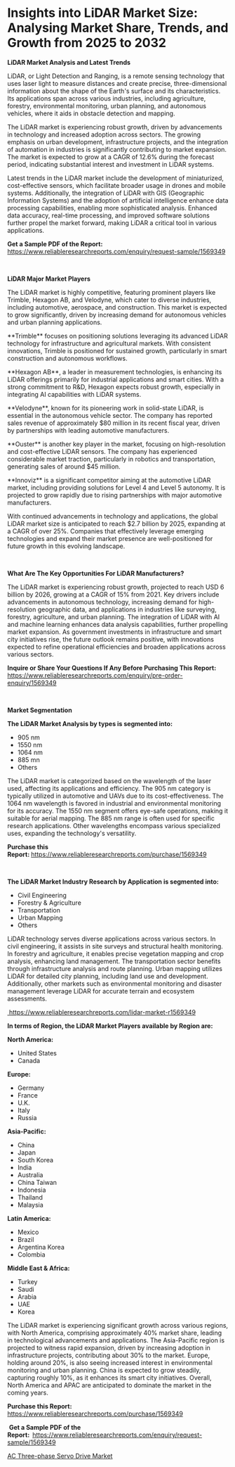 <p><h1>Insights into LiDAR Market Size: Analysing Market Share, Trends, and Growth from 2025 to 2032</h1></p><p><strong>LiDAR Market Analysis and Latest Trends</strong></p>
<p><p>LiDAR, or Light Detection and Ranging, is a remote sensing technology that uses laser light to measure distances and create precise, three-dimensional information about the shape of the Earth's surface and its characteristics. Its applications span across various industries, including agriculture, forestry, environmental monitoring, urban planning, and autonomous vehicles, where it aids in obstacle detection and mapping.</p><p>The LiDAR market is experiencing robust growth, driven by advancements in technology and increased adoption across sectors. The growing emphasis on urban development, infrastructure projects, and the integration of automation in industries is significantly contributing to market expansion. The market is expected to grow at a CAGR of 12.6% during the forecast period, indicating substantial interest and investment in LiDAR systems. </p><p>Latest trends in the LiDAR market include the development of miniaturized, cost-effective sensors, which facilitate broader usage in drones and mobile systems. Additionally, the integration of LiDAR with GIS (Geographic Information Systems) and the adoption of artificial intelligence enhance data processing capabilities, enabling more sophisticated analysis. Enhanced data accuracy, real-time processing, and improved software solutions further propel the market forward, making LiDAR a critical tool in various applications.</p></p>
<p><strong>Get a Sample PDF of the Report:&nbsp;</strong> <a href="https://www.reliableresearchreports.com/enquiry/request-sample/1569349?utm_campaign=2488&utm_medium=2&utm_source=Github&utm_content=ia&utm_term=28022025&utm_id=lidar">https://www.reliableresearchreports.com/enquiry/request-sample/1569349</a></p>
<p>&nbsp;</p>
<p><strong>LiDAR Major Market Players</strong></p>
<p><p>The LiDAR market is highly competitive, featuring prominent players like Trimble, Hexagon AB, and Velodyne, which cater to diverse industries, including automotive, aerospace, and construction. This market is expected to grow significantly, driven by increasing demand for autonomous vehicles and urban planning applications.</p><p>**Trimble** focuses on positioning solutions leveraging its advanced LiDAR technology for infrastructure and agricultural markets. With consistent innovations, Trimble is positioned for sustained growth, particularly in smart construction and autonomous workflows.</p><p>**Hexagon AB**, a leader in measurement technologies, is enhancing its LiDAR offerings primarily for industrial applications and smart cities. With a strong commitment to R&D, Hexagon expects robust growth, especially in integrating AI capabilities with LiDAR systems.</p><p>**Velodyne**, known for its pioneering work in solid-state LiDAR, is essential in the autonomous vehicle sector. The company has reported sales revenue of approximately $80 million in its recent fiscal year, driven by partnerships with leading automotive manufacturers. </p><p>**Ouster** is another key player in the market, focusing on high-resolution and cost-effective LiDAR sensors. The company has experienced considerable market traction, particularly in robotics and transportation, generating sales of around $45 million.</p><p>**Innoviz** is a significant competitor aiming at the automotive LiDAR market, including providing solutions for Level 4 and Level 5 autonomy. It is projected to grow rapidly due to rising partnerships with major automotive manufacturers.</p><p>With continued advancements in technology and applications, the global LiDAR market size is anticipated to reach $2.7 billion by 2025, expanding at a CAGR of over 25%. Companies that effectively leverage emerging technologies and expand their market presence are well-positioned for future growth in this evolving landscape.</p></p>
<p>&nbsp;</p>
<p><strong>What Are The Key Opportunities For LiDAR Manufacturers?</strong></p>
<p><p>The LiDAR market is experiencing robust growth, projected to reach USD 6 billion by 2026, growing at a CAGR of 15% from 2021. Key drivers include advancements in autonomous technology, increasing demand for high-resolution geographic data, and applications in industries like surveying, forestry, agriculture, and urban planning. The integration of LiDAR with AI and machine learning enhances data analysis capabilities, further propelling market expansion. As government investments in infrastructure and smart city initiatives rise, the future outlook remains positive, with innovations expected to refine operational efficiencies and broaden applications across various sectors.</p></p>
<p><strong>Inquire or Share Your Questions If Any Before Purchasing This Report:</strong> <a href="https://www.reliableresearchreports.com/enquiry/pre-order-enquiry/1569349?utm_campaign=2488&utm_medium=2&utm_source=Github&utm_content=ia&utm_term=28022025&utm_id=lidar">https://www.reliableresearchreports.com/enquiry/pre-order-enquiry/1569349</a></p>
<p>&nbsp;</p>
<p><strong>Market Segmentation</strong></p>
<p><strong>The LiDAR Market Analysis by types is segmented into:</strong></p>
<p><ul><li>905 nm</li><li>1550 nm</li><li>1064 nm</li><li>885 mn</li><li>Others</li></ul></p>
<p><p>The LiDAR market is categorized based on the wavelength of the laser used, affecting its applications and efficiency. The 905 nm category is typically utilized in automotive and UAVs due to its cost-effectiveness. The 1064 nm wavelength is favored in industrial and environmental monitoring for its accuracy. The 1550 nm segment offers eye-safe operations, making it suitable for aerial mapping. The 885 nm range is often used for specific research applications. Other wavelengths encompass various specialized uses, expanding the technology's versatility.</p></p>
<p><strong>Purchase this Report:&nbsp;</strong><a href="https://www.reliableresearchreports.com/purchase/1569349?utm_campaign=2488&utm_medium=2&utm_source=Github&utm_content=ia&utm_term=28022025&utm_id=lidar">https://www.reliableresearchreports.com/purchase/1569349</a></p>
<p>&nbsp;</p>
<p><strong>The LiDAR Market Industry Research by Application is segmented into:</strong></p>
<p><ul><li>Civil Engineering</li><li>Forestry & Agriculture</li><li>Transportation</li><li>Urban Mapping</li><li>Others</li></ul></p>
<p><p>LiDAR technology serves diverse applications across various sectors. In civil engineering, it assists in site surveys and structural health monitoring. In forestry and agriculture, it enables precise vegetation mapping and crop analysis, enhancing land management. The transportation sector benefits through infrastructure analysis and route planning. Urban mapping utilizes LiDAR for detailed city planning, including land use and development. Additionally, other markets such as environmental monitoring and disaster management leverage LiDAR for accurate terrain and ecosystem assessments.</p></p>
<p><a href="https://www.reliableresearchreports.com/lidar-market-r1569349?utm_campaign=2488&utm_medium=2&utm_source=Github&utm_content=ia&utm_term=28022025&utm_id=lidar">&nbsp;https://www.reliableresearchreports.com/lidar-market-r1569349</a></p>
<p><strong>In terms of Region, the LiDAR Market Players available by Region are:</strong></p>
<p>
    <p> <strong> North America: </strong>
        <ul>
            <li>United States</li>
            <li>Canada</li>
        </ul>
        </p> 
    <p> <strong> Europe: </strong>
        <ul>
            <li>Germany</li>
            <li>France</li>
            <li>U.K.</li>
            <li>Italy</li>
            <li>Russia</li>
        </ul>
        </p> 
    <p> <strong> Asia-Pacific: </strong>
        <ul>
            <li>China</li>
            <li>Japan</li>
            <li>South Korea</li>
            <li>India</li>
            <li>Australia</li>
            <li>China Taiwan</li>
            <li>Indonesia</li>
            <li>Thailand</li>
            <li>Malaysia</li>
        </ul>
        </p> 
    <p> <strong> Latin America: </strong>
        <ul>
            <li>Mexico</li>
            <li>Brazil</li>
            <li>Argentina Korea</li>
            <li>Colombia</li>
        </ul>
        </p> 
    <p> <strong> Middle East & Africa: </strong>
        <ul>
            <li>Turkey</li>
            <li>Saudi</li>
            <li>Arabia</li>
            <li>UAE</li>
            <li>Korea</li>
        </ul>
    </p>
    </p>
<p><p>The LiDAR market is experiencing significant growth across various regions, with North America, comprising approximately 40% market share, leading in technological advancements and applications. The Asia-Pacific region is projected to witness rapid expansion, driven by increasing adoption in infrastructure projects, contributing about 30% to the market. Europe, holding around 20%, is also seeing increased interest in environmental monitoring and urban planning. China is expected to grow steadily, capturing roughly 10%, as it enhances its smart city initiatives. Overall, North America and APAC are anticipated to dominate the market in the coming years.</p></p>
<p><strong>Purchase this Report: </strong><a href="https://www.reliableresearchreports.com/purchase/1569349?utm_campaign=2488&utm_medium=2&utm_source=Github&utm_content=ia&utm_term=28022025&utm_id=lidar">https://www.reliableresearchreports.com/purchase/1569349</a></p>
<p>&nbsp;<strong>Get a Sample PDF of the Report:&nbsp;&nbsp;</strong><a href="https://www.reliableresearchreports.com/enquiry/request-sample/1569349?utm_campaign=2488&utm_medium=2&utm_source=Github&utm_content=ia&utm_term=28022025&utm_id=lidar">https://www.reliableresearchreports.com/enquiry/request-sample/1569349</a></p>
<p><strong></strong></p>
<p><p><a href="https://github.com/techerghalim/Market-Research-Report-List-1/blob/main/ac-three-phase-servo-drive-market.md?utm_campaign=2488&utm_medium=2&utm_source=Github&utm_content=ia&utm_term=28022025&utm_id=lidar">AC Three-phase Servo Drive Market</a></p></p>